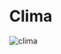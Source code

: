 # Clima

![clima](https://github.com/julianasalafia/FlutterSession/blob/main/1_Screenshots/clima_app.gif)
